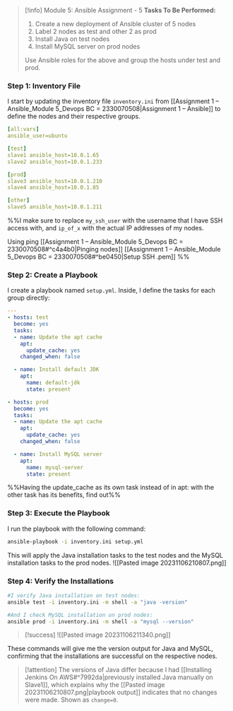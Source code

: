 
> [!info] Module 5: Ansible Assignment - 5
> **Tasks To Be Performed:** 
> 1. Create a new deployment of Ansible cluster of 5 nodes 
> 2. Label 2 nodes as test and other 2 as prod 
> 3. Install Java on test nodes 
> 4. Install MySQL server on prod nodes 
> 
> Use Ansible roles for the above and group the hosts under test and prod.

### Step 1: Inventory File

I start by updating the inventory file `inventory.ini` from [[Assignment 1 – Ansible_Module 5_Devops BC = 2330070508|Assignment 1 – Ansible]] to define the nodes and their respective groups.

```yaml
[all:vars]
ansible_user=ubuntu

[test]
slave1 ansible_host=10.0.1.65 
slave2 ansible_host=10.0.1.233

[prod]
slave3 ansible_host=10.0.1.210
slave4 ansible_host=10.0.1.85

[other]
slave5 ansible_host=10.0.1.211
```
%%I make sure to replace `my_ssh_user` with the username that I have SSH access with, and `ip_of_x` with the actual IP addresses of my nodes.

Using ping [[Assignment 1 – Ansible_Module 5_Devops BC = 2330070508#^c4a4b0|Pinging nodes]]
[[Assignment 1 – Ansible_Module 5_Devops BC = 2330070508#^be0450|Setup SSH .pem]]
%%

### Step 2: Create a Playbook

I create a playbook named `setup.yml`. Inside, I define the tasks for each group directly:

```yaml
---
- hosts: test
  become: yes
  tasks:
  - name: Update the apt cache
    apt:
      update_cache: yes
    changed_when: false

  - name: Install default JDK
    apt:
      name: default-jdk
      state: present

- hosts: prod
  become: yes
  tasks:
  - name: Update the apt cache
    apt:
      update_cache: yes
    changed_when: false

  - name: Install MySQL server
    apt:
      name: mysql-server
      state: present
```
%%Having the update_cache as its own task instead of in apt: with the other task has its benefits, find out%%

### Step 3: Execute the Playbook

I run the playbook with the following command:
```bash
ansible-playbook -i inventory.ini setup.yml
```
This will apply the Java installation tasks to the test nodes and the MySQL installation tasks to the prod nodes.
![[Pasted image 20231106210807.png]]
### Step 4: Verify the Installations
```bash
#I verify Java installation on test nodes:
ansible test -i inventory.ini -m shell -a "java -version"

#And I check MySQL installation on prod nodes:
ansible prod -i inventory.ini -m shell -a "mysql --version"
```

> [!success]
> ![[Pasted image 20231106211340.png]]

These commands will give me the version output for Java and MySQL, confirming that the installations are successful on the respective nodes.

> [!attention]
> The versions of Java differ because I had [[Installing Jenkins On AWS#^7992da|previously installed Java manually on Slave1]], which explains why the [[Pasted image 20231106210807.png|playbook output]] indicates that no changes were made. Shown as `change=0`.


